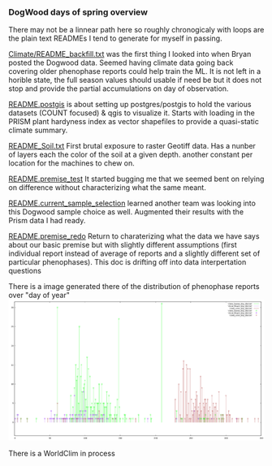 
### DogWood days of spring  overview

There may not be a linnear path here so roughly chronogicaly with loops
are the  plain text  READMEs I tend to generate for myself in passing.


[Climate/README_backfill.txt](Climate/README_backfill.txt)  was the first thing
I looked into when Bryan posted the Dogwood data. Seemed having climate data
going back covering older phenophase reports could help train the ML.
It is not left in a horible state, the full season values should  usable if need be
but it does not stop and provide the partial accumulations on day of observation.

[README.postgis](README.postgis)  is about setting up postgres/postgis
to hold the various datasets (COUNT focused) & qgis to visualize it.
Starts with loading in the PRISM plant hardyness index as vector shapefiles
to provide a quasi-static climate summary.


[README_Soil.txt](README_Soil.txt)  First brutal exposure to raster Geotiff data.
Has a nunber of layers each the color of the soil at a given depth.
another constant per location for the machines to chew on.

[README.premise_test](README.premise_test)  It started bugging me that we
seemed bent on relying on difference without characterizing  what the same
meant.

[README.current_sample_selection](README.current_sample_selection) learned another team
was looking into this Dogwood sample choice as well.
Augmented their results with the Prism data I had ready.

[README.premise_redo](README.premise_redo) Return to charaterizing what the data we have
says about our basic premise but with slightly different assumptions
(first individual report instead of average of reports
 and a slightly different set of particular phenophases).
This doc is drifting off into data interpertation questions

There is a image generated there of the distribution of phenophase reports over "day of year"
![phenophase-doy_individual_count.png](phenophase-doy_individual_count.png)



There is a WorldClim in process
